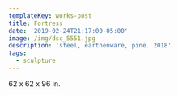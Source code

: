 ```yaml
---
templateKey: works-post
title: Fortress
date: '2019-02-24T21:17:00-05:00'
image: /img/dsc_5551.jpg
description: 'steel, earthenware, pine. 2018'
tags:
  - sculpture
---
```

62 x 62 x 96 in.
